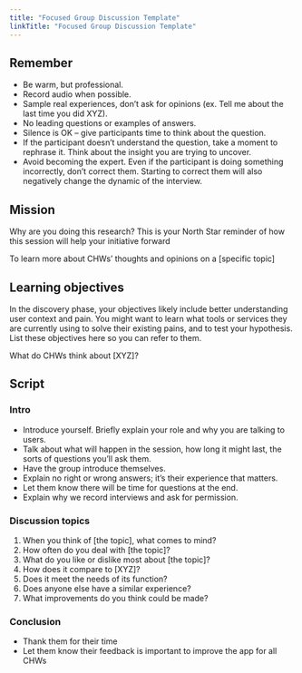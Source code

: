 ```yaml
---
title: "Focused Group Discussion Template"
linkTitle: "Focused Group Discussion Template"
---
```


## Remember
* Be warm, but professional.
* Record audio when possible.
* Sample real experiences, don’t ask for opinions (ex. Tell me about the last time you did XYZ).
* No leading questions or examples of answers.
* Silence is OK – give participants time to think about the question.
* If the participant doesn’t understand the question, take a moment to rephrase it. Think about the insight you are trying to uncover.
* Avoid becoming the expert. Even if the participant is doing something incorrectly, don’t correct them. Starting to correct them will also negatively change the dynamic of the interview.

## Mission
Why are you doing this research? This is your North Star reminder of how this session will help your initiative forward

To learn more about CHWs’ thoughts and opinions on a [specific topic]

## Learning objectives
In the discovery phase, your objectives likely include better understanding user context and pain. You might want to learn what tools or services they are currently using to solve their existing pains, and to test your hypothesis. List these objectives here so you can refer to them.

What do CHWs think about [XYZ]?

## Script

### Intro

* Introduce yourself. Briefly explain your role and why you are talking to users.
* Talk about what will happen in the session, how long it might last, the sorts of questions you’ll ask them.
* Have the group introduce themselves.
* Explain no right or wrong answers; it’s their experience that matters.
* Let them know there will be time for questions at the end.
* Explain why we record interviews and ask for permission.

### Discussion topics
1. When you think of [the topic], what comes to mind?
2. How often do you deal with [the topic]?
3. What do you like or dislike most about [the topic]?
4. How does it compare to [XYZ]?
5. Does it meet the needs of its function?
6. Does anyone else have a similar experience?
7. What improvements do you think could be made?

### Conclusion
* Thank them for their time
* Let them know their feedback is important to improve the app for all CHWs

